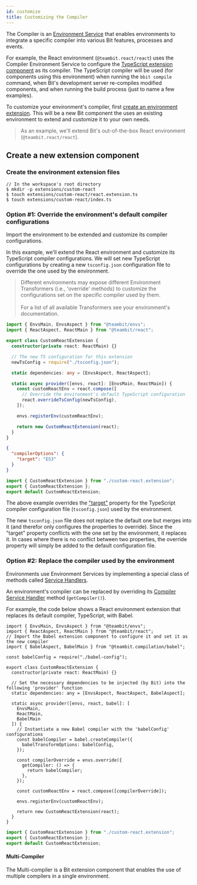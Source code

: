 ```yaml
---
id: customize
title: Customizing the Compiler
---
```


The Compiler is an [Environment Service](/docs/environments/environment-services) that enables environments to integrate a specific compiler into various Bit features, processes and events.

For example, the React environment (`@teambit.react/react`) uses the Compiler Environment Service to configure the [TypeScript extension component](/docs/compiling/typescript) as its compiler. The TypeScript compiler will be used (for components using this environment) when running the `bbit compile` command, when Bit's development server re-compiles modified components, and when running the build process (just to name a few examples).

To customize your environment's compiler, first [create an environment extension](/docs/environments/build-environment). This will be a new Bit component the uses an existing environment to extend and customize it to your own needs.

> As an example, we'll extend Bit's out-of-the-box React environment (`@teambit.react/react`).

## Create a new extension component

### Create the environment extension files

```shell
// In the workspace's root directory
$ mkdir -p extensions/custom-react
$ touch extensions/custom-react/react.extension.ts
$ touch extensions/custom-react/index.ts
```

### Option #1: Override the environment's default compiler configurations

Import the environment to be extended and customize its compiler configurations.

In this example, we'll extend the React environment and customize its TypeScript compiler configurations. We will set new TypeScript configurations by creating a new `tsconfig.json` configuration file to override the one used by the environment.

> Different environments may expose different Environment Transformers (i.e., 'override' methods) to customize the configurations set on the specific compiler used by them. <br /> <br />
> For a list of all available Transformers see your environment's documentation.

<!--DOCUSAURUS_CODE_TABS-->
<!--custom-react.extension-->

```typescript
import { EnvsMain, EnvsAspect } from "@teambit/envs";
import { ReactAspect, ReactMain } from "@teambit/react";

export class CustomReactExtension {
  constructor(private react: ReactMain) {}

  // The new TS configuration for this extension
  newTsConfig = require("./tsconfig.json");

  static dependencies: any = [EnvsAspect, ReactAspect];

  static async provider([envs, react]: [EnvsMain, ReactMain]) {
    const customReactEnv = react.compose([
      // Override the environment's default TypeScript configuration
      react.overrideTsConfig(newTsConfig),
    ]);

    envs.registerEnv(customReactEnv);

    return new CustomReactExtension(react);
  }
}
```

<!--tsconfig.json-->

```json
{
  "compilerOptions": {
    "target": "ES3"
  }
}
```

<!--index.ts-->

```ts
import { CustomReactExtension } from "./custom-react.extension";
export { CustomReactExtension };
export default CustomReactExtension;
```

<!--END_DOCUSAURUS_CODE_TABS-->

The above example overrides the ["target"](https://www.typescriptlang.org/tsconfig#target) property for the TypeScript compiler configuration file (`tsconfig.json`) used by the environment.

The new `tsconfig.json` file does not replace the default one but merges into it (and therefor only configures the properties to override). Since the "target" property conflicts with the one set by the environment, it replaces it. In cases where there is no conflict between two properties, the override property will simply be added to the default configuration file.

### Option #2: Replace the compiler used by the environment

Environments use Environment Services by implementing a special class of methods called [Service Handlers](/docs/environments/service-handlers).

An environment's compiler can be replaced by overriding its [Compiler Service Handler](/docs/environments/service-handlers#getcompiler) method (`getCompiler()`).

For example, the code below shows a React environment extension that replaces its default compiler, TypeScript, with Babel.

<!--DOCUSAURUS_CODE_TABS-->
<!--custom-react.extension-->

```tsx
import { EnvsMain, EnvsAspect } from "@teambit/envs";
import { ReactAspect, ReactMain } from "@teambit/react";
// Import the Babel extension component to configure it and set it as the new compiler
import { BabelAspect, BabelMain } from "@teambit.compilation/babel";

const babelConfig = require("./babel-config");

export class CustomReactExtension {
  constructor(private react: ReactMain) {}

  // Set the necessary dependencies to be injected (by Bit) into the following 'provider' function
  static dependencies: any = [EnvsAspect, ReactAspect, BabelAspect];

  static async provider([envs, react, babel]: [
    EnvsMain,
    ReactMain,
    BabelMain
  ]) {
    // Instantiate a new Babel compiler with the 'babelConfig' configurations
    const babelCompiler = babel.createCompiler({
      babelTransformOptions: babelConfig,
    });

    const compilerOverride = envs.override({
      getCompiler: () => {
        return babelCompiler;
      },
    });

    const customReactEnv = react.compose([compilerOverride]);

    envs.registerEnv(customReactEnv);

    return new CustomReactExtension(react);
  }
}
```

<!--index.ts-->

```ts
import { CustomReactExtension } from "./custom-react.extension";
export { CustomReactExtension };
export default CustomReactExtension;
```

<!--END_DOCUSAURUS_CODE_TABS-->

#### Multi-Compiler

The Multi-compiler is a Bit extension component that enables the use of multiple compilers in a single environment.
